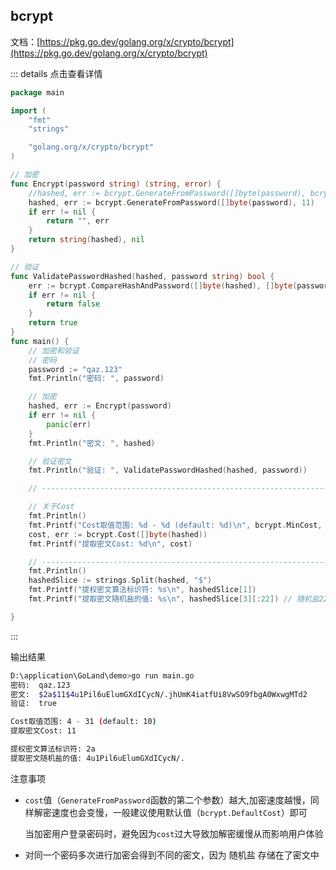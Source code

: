 ## bcrypt

文档：[https://pkg.go.dev/golang.org/x/crypto/bcrypt](https://pkg.go.dev/golang.org/x/crypto/bcrypt)

::: details 点击查看详情

```go
package main

import (
	"fmt"
	"strings"

	"golang.org/x/crypto/bcrypt"
)

// 加密
func Encrypt(password string) (string, error) {
	//hashed, err := bcrypt.GenerateFromPassword([]byte(password), bcrypt.DefaultCost)
	hashed, err := bcrypt.GenerateFromPassword([]byte(password), 11)
	if err != nil {
		return "", err
	}
	return string(hashed), nil
}

// 验证
func ValidatePasswordHashed(hashed, password string) bool {
	err := bcrypt.CompareHashAndPassword([]byte(hashed), []byte(password))
	if err != nil {
		return false
	}
	return true
}
func main() {
	// 加密和验证
	// 密码
	password := "qaz.123"
	fmt.Println("密码: ", password)

	// 加密
	hashed, err := Encrypt(password)
	if err != nil {
		panic(err)
	}
	fmt.Println("密文: ", hashed)

	// 验证密文
	fmt.Println("验证: ", ValidatePasswordHashed(hashed, password))

	// ----------------------------------------------------------------------------------------------------------------

	// 关于Cost
	fmt.Println()
	fmt.Printf("Cost取值范围: %d - %d (default: %d)\n", bcrypt.MinCost, bcrypt.MaxCost, bcrypt.DefaultCost)
	cost, err := bcrypt.Cost([]byte(hashed))
	fmt.Printf("提取密文Cost: %d\n", cost)

	// ----------------------------------------------------------------------------------------------------------------
	fmt.Println()
	hashedSlice := strings.Split(hashed, "$")
	fmt.Printf("提权密文算法标识符: %s\n", hashedSlice[1])
	fmt.Printf("提取密文随机盐的值: %s\n", hashedSlice[3][:22]) // 随机盐22位

}
```

:::

输出结果

```bash
D:\application\GoLand\demo>go run main.go
密码:  qaz.123
密文:  $2a$11$4u1Pil6uElumGXdICycN/.jhUmK4iatfUi8VwSO9fbgA0WxwgMTd2
验证:  true

Cost取值范围: 4 - 31 (default: 10)
提取密文Cost: 11

提权密文算法标识符: 2a
提取密文随机盐的值: 4u1Pil6uElumGXdICycN/.
```

注意事项

* `cost`值（`GenerateFromPassword`函数的第二个参数）越大,加密速度越慢，同样解密速度也会变慢，一般建议使用默认值（`bcrypt.DefaultCost`）即可

  当加密用户登录密码时，避免因为`cost`过大导致加解密缓慢从而影响用户体验

* 对同一个密码多次进行加密会得到不同的密文，因为 随机盐 存储在了密文中